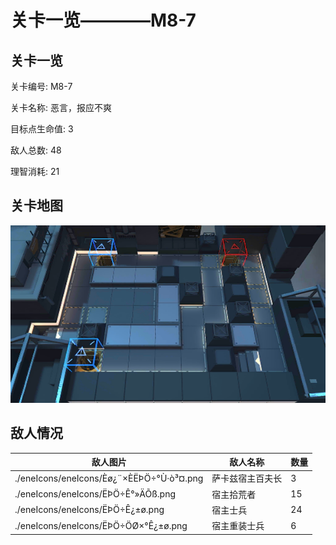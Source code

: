 # 关卡一览————M8-7


## 关卡一览

关卡编号: M8-7

关卡名称: 恶言，报应不爽

目标点生命值: 3

敌人总数: 48

理智消耗: 21


## 关卡地图
![M8-7](./oprMap/M8-7.png)

## 敌人情况

| 敌人图片 | 敌人名称 | 数量  |
|---------|-----|-----|
| ./eneIcons/eneIcons/Èø¿¨×ÈËÞÖ÷°Ù·ò³¤.png| 萨卡兹宿主百夫长  |   3  |
| ./eneIcons/eneIcons/ËÞÖ÷Ê°»ÄÕß.png| 宿主拾荒者  |   15  |
| ./eneIcons/eneIcons/ËÞÖ÷Ê¿±ø.png| 宿主士兵  |   24  |
| ./eneIcons/eneIcons/ËÞÖ÷ÖØ×°Ê¿±ø.png| 宿主重装士兵  |   6  |
